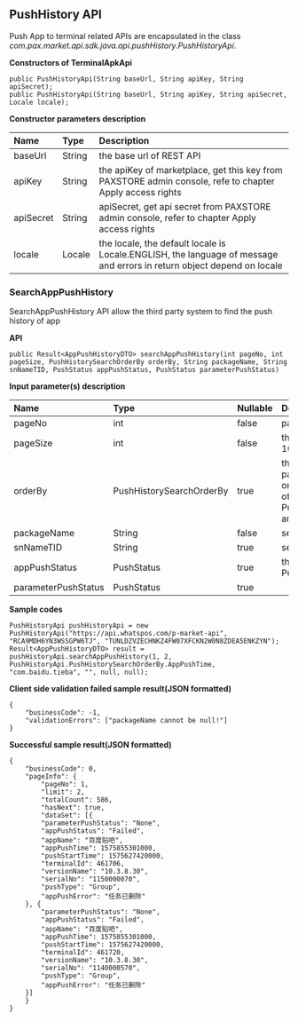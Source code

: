 ## PushHistory API

Push App to terminal related APIs are encapsulated in the class *com.pax.market.api.sdk.java.api.pushHistory.PushHistoryApi*.

**Constructors of TerminalApkApi**

```
public PushHistoryApi(String baseUrl, String apiKey, String apiSecret);
public PushHistoryApi(String baseUrl, String apiKey, String apiSecret, Locale locale);
```

**Constructor parameters description**

|Name|Type|Description|
|:---|:---|:---|
|baseUrl|String|the base url of REST API|
|apiKey|String|the apiKey of marketplace, get this key from PAXSTORE admin console, refe to chapter Apply access rights|
|apiSecret|String|apiSecret, get api secret from PAXSTORE admin console, refer to chapter Apply access rights|
|locale|Locale|the locale, the default locale is Locale.ENGLISH, the language of message and errors in return object depend on locale|

### **SearchAppPushHistory**

SearchAppPushHistory API allow the third party system  to find the push history of app

**API**

```
public Result<AppPushHistoryDTO> searchAppPushHistory(int pageNo, int pageSize, PushHistorySearchOrderBy orderBy, String packageName, String snNameTID, PushStatus appPushStatus, PushStatus parameterPushStatus)
```

**Input parameter(s) description**  

| Name                | Type                     | Nullable | Description                                                  |
| :------------------ | :----------------------- | :------- | :----------------------------------------------------------- |
| pageNo              | int                      | false    | page number, value must >=1                                  |
| pageSize            | int                      | false    | the record number per page, range is 1 to 1000               |
| orderBy             | PushHistorySearchOrderBy | true     | the sort order by field name, if this parameter is null the search result will order by created date descend. The value of this parameter can be one of PushHistorySearchOrderBy.AppPushTime and PushHistorySearchOrderBy.SerialNo. |
| packageName         | String                   | false    | search filter by terminal tid                                |
| snNameTID           | String                   | true     | search filter by app packageName                             |
| appPushStatus       | PushStatus               | true     | the push status  the value can be PushStatus.Active, PushStatus.Suspend |
| parameterPushStatus | PushStatus               | true     |                                                              |




**Sample codes**

```
PushHistoryApi pushHistoryApi = new PushHistoryApi("https://api.whatspos.com/p-market-api", "RCA9MDH6YN3WSSGPW6TJ", "TUNLDZVZECHNKZ4FW07XFCKN2W0N8ZDEA5ENKZYN");
Result<AppPushHistoryDTO> result = pushHistoryApi.searchAppPushHistory(1, 2, PushHistoryApi.PushHistorySearchOrderBy.AppPushTime, "com.baidu.tieba", "", null, null);
```

**Client side validation failed sample result(JSON formatted)**

```
{
	"businessCode": -1,
	"validationErrors": ["packageName cannot be null!"]
}
```

**Successful sample result(JSON formatted)**

```
{
	"businessCode": 0,
	"pageInfo": {
		"pageNo": 1,
		"limit": 2,
		"totalCount": 586,
		"hasNext": true,
		"dataSet": [{
		"parameterPushStatus": "None",
		"appPushStatus": "Failed",
		"appName": "百度贴吧",
		"appPushTime": 1575855301000,
		"pushStartTime": 1575627420000,
		"terminalId": 461706,
		"versionName": "10.3.8.30",
		"serialNo": "1150000070",
		"pushType": "Group",
		"appPushError": "任务已删除"
	}, {
		"parameterPushStatus": "None",
		"appPushStatus": "Failed",
		"appName": "百度贴吧",
		"appPushTime": 1575855301000,
		"pushStartTime": 1575627420000,
		"terminalId": 461720,
		"versionName": "10.3.8.30",
		"serialNo": "1140000570",
		"pushType": "Group",
		"appPushError": "任务已删除"
	}]
	}
}
```

